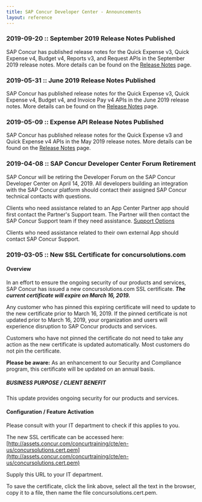 ```yaml
---
title: SAP Concur Developer Center - Announcements
layout: reference
---
```


### 2019-09-20 :: September 2019 Release Notes Published

SAP Concur has published release notes for the Quick Expense v3, Quick Expense v4, Budget v4, Reports v3, and Request APIs in the September 2019 release notes. More details can be found on the [Release Notes](https://developer.concur.com/tools-support/release-notes/index.html) page.

### 2019-05-31 :: June 2019 Release Notes Published

SAP Concur has published release notes for the Quick Expense v3, Quick Expense v4, Budget v4, and Invoice Pay v4 APIs in the June 2019 release notes. More details can be found on the [Release Notes](https://developer.concur.com/tools-support/release-notes/index.html) page.

### 2019-05-09 :: Expense API Release Notes Published

SAP Concur has published release notes for the Quick Expense v3 and Quick Expense v4 APIs in the May 2019 release notes. More details can be found on the [Release Notes](https://developer.concur.com/tools-support/release-notes/index.html) page.

### 2019-04-08 :: SAP Concur Developer Center Forum Retirement

SAP Concur will be retiring the Developer Forum on the SAP Concur Developer Center on April 14, 2019. All developers building an integration with the SAP Concur platform should contact their assigned SAP Concur technical contacts with questions.

Clients who need assistance related to an App Center Partner app should first contact the Partner's Support team. The Partner will then contact the SAP Concur Support team if they need assistance. [Support Options](https://developer.concur.com/tools-support/support.html)

Clients who need assistance related to their own external App should contact SAP Concur Support.

### 2019-03-05 :: New SSL Certificate for concursolutions.com

#### Overview
In an effort to ensure the ongoing security of our products and services, SAP Concur has issued a new concursolutions.com SSL certificate. ***The current certificate will expire on March 16, 2019.***

Any customer who has pinned this expiring certificate will need to update to the new certificate prior to March 16, 2019. If the pinned certificate is not updated prior to March 16, 2019, your organization and users will experience disruption to SAP Concur products and services.

Customers who have not pinned the certificate do not need to take any action as the new certificate is updated automatically. Most customers do not pin the certificate.

**Please be aware:** As an enhancement to our Security and Compliance program, this certificate will be updated on an annual basis.

##### BUSINESS PURPOSE / CLIENT BENEFIT

This update provides ongoing security for our products and services.

#### Configuration / Feature Activation

Please consult with your IT department to check if this applies to you.

The new SSL certificate can be accessed here: [http://assets.concur.com/concurtraining/cte/en-us/concursolutions.cert.pem](http://assets.concur.com/concurtraining/cte/en-us/concursolutions.cert.pem)

Supply this URL to your IT department.

To save the certificate, click the link above, select all the text in the browser, copy it to a file, then name the file concursolutions.cert.pem.
